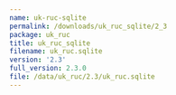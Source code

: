 ```yaml
---
name: uk-ruc-sqlite
permalink: /downloads/uk_ruc_sqlite/2_3
package: uk_ruc
title: uk_ruc_sqlite
filename: uk_ruc.sqlite
version: '2.3'
full_version: 2.3.0
file: /data/uk_ruc/2.3/uk_ruc.sqlite
---
```

